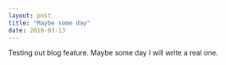 ```yaml
---
layout: post
title: "Maybe some day"
date: 2018-03-13
---
```


Testing out blog feature. Maybe some day I will write a real one. 
